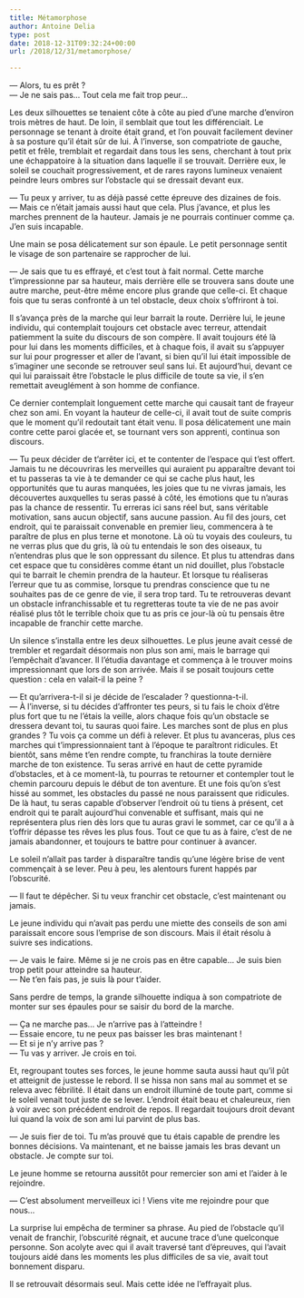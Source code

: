 ```yaml
---
title: Métamorphose
author: Antoine Delia
type: post
date: 2018-12-31T09:32:24+00:00
url: /2018/12/31/metamorphose/

---
```

— Alors, tu es prêt ?  
— Je ne sais pas&#8230; Tout cela me fait trop peur&#8230;

Les deux silhouettes se tenaient côte à côte au pied d&#8217;une marche d&#8217;environ trois mètres de haut. De loin, il semblait que tout les différenciait. Le personnage se tenant à droite était grand, et l&#8217;on pouvait facilement deviner à sa posture qu&#8217;il était sûr de lui. À l&#8217;inverse, son compatriote de gauche, petit et frêle, tremblait et regardait dans tous les sens, cherchant à tout prix une échappatoire à la situation dans laquelle il se trouvait. Derrière eux, le soleil se couchait progressivement, et de rares rayons lumineux venaient peindre leurs ombres sur l&#8217;obstacle qui se dressait devant eux.

— Tu peux y arriver, tu as déjà passé cette épreuve des dizaines de fois.  
— Mais ce n&#8217;était jamais aussi haut que cela. Plus j&#8217;avance, et plus les marches prennent de la hauteur. Jamais je ne pourrais continuer comme ça. J&#8217;en suis incapable.

Une main se posa délicatement sur son épaule. Le petit personnage sentit le visage de son partenaire se rapprocher de lui.

— Je sais que tu es effrayé, et c&#8217;est tout à fait normal. Cette marche t&#8217;impressionne par sa hauteur, mais derrière elle se trouvera sans doute une autre marche, peut-être même encore plus grande que celle-ci. Et chaque fois que tu seras confronté à un tel obstacle, deux choix s&#8217;offriront à toi.

Il s&#8217;avança près de la marche qui leur barrait la route. Derrière lui, le jeune individu, qui contemplait toujours cet obstacle avec terreur, attendait patiemment la suite du discours de son compère. Il avait toujours été là pour lui dans les moments difficiles, et à chaque fois, il avait su s&#8217;appuyer sur lui pour progresser et aller de l&#8217;avant, si bien qu&#8217;il lui était impossible de s&#8217;imaginer une seconde se retrouver seul sans lui. Et aujourd&#8217;hui, devant ce qui lui paraissait être l&#8217;obstacle le plus difficile de toute sa vie, il s&#8217;en remettait aveuglément à son homme de confiance.

Ce dernier contemplait longuement cette marche qui causait tant de frayeur chez son ami. En voyant la hauteur de celle-ci, il avait tout de suite compris que le moment qu&#8217;il redoutait tant était venu. Il posa délicatement une main contre cette paroi glacée et, se tournant vers son apprenti, continua son discours.

— Tu peux décider de t&#8217;arrêter ici, et te contenter de l&#8217;espace qui t&#8217;est offert. Jamais tu ne découvriras les merveilles qui auraient pu apparaître devant toi et tu passeras ta vie à te demander ce qui se cache plus haut, les opportunités que tu auras manquées, les joies que tu ne vivras jamais, les découvertes auxquelles tu seras passé à côté, les émotions que tu n&#8217;auras pas la chance de ressentir. Tu erreras ici sans réel but, sans véritable motivation, sans aucun objectif, sans aucune passion. Au fil des jours, cet endroit, qui te paraissait convenable en premier lieu, commencera à te paraître de plus en plus terne et monotone. Là où tu voyais des couleurs, tu ne verras plus que du gris, là où tu entendais le son des oiseaux, tu n&#8217;entendras plus que le son oppressant du silence. Et plus tu attendras dans cet espace que tu considères comme étant un nid douillet, plus l&#8217;obstacle qui te barrait le chemin prendra de la hauteur. Et lorsque tu réaliseras l&#8217;erreur que tu as commise, lorsque tu prendras conscience que tu ne souhaites pas de ce genre de vie, il sera trop tard. Tu te retrouveras devant un obstacle infranchissable et tu regretteras toute ta vie de ne pas avoir réalisé plus tôt le terrible choix que tu as pris ce jour-là où tu pensais être incapable de franchir cette marche.

Un silence s&#8217;installa entre les deux silhouettes. Le plus jeune avait cessé de trembler et regardait désormais non plus son ami, mais le barrage qui l&#8217;empêchait d&#8217;avancer. Il l&#8217;étudia davantage et commença à le trouver moins impressionnant que lors de son arrivée. Mais il se posait toujours cette question : cela en valait-il la peine ?

— Et qu&#8217;arrivera-t-il si je décide de l&#8217;escalader ? questionna-t-il.  
— À l&#8217;inverse, si tu décides d&#8217;affronter tes peurs, si tu fais le choix d&#8217;être plus fort que tu ne l&#8217;étais la veille, alors chaque fois qu&#8217;un obstacle se dressera devant toi, tu sauras quoi faire. Les marches sont de plus en plus grandes ? Tu vois ça comme un défi à relever. Et plus tu avanceras, plus ces marches qui t&#8217;impressionnaient tant à l&#8217;époque te paraîtront ridicules. Et bientôt, sans même t&#8217;en rendre compte, tu franchiras la toute dernière marche de ton existence. Tu seras arrivé en haut de cette pyramide d&#8217;obstacles, et à ce moment-là, tu pourras te retourner et contempler tout le chemin parcouru depuis le début de ton aventure. Et une fois qu&#8217;on s&#8217;est hissé au sommet, les obstacles du passé ne nous paraissent que ridicules. De là haut, tu seras capable d&#8217;observer l&#8217;endroit où tu tiens à présent, cet endroit qui te paraît aujourd&#8217;hui convenable et suffisant, mais qui ne représentera plus rien dès lors que tu auras gravi le sommet, car ce qu&#8217;il a à t&#8217;offrir dépasse tes rêves les plus fous. Tout ce que tu as à faire, c&#8217;est de ne jamais abandonner, et toujours te battre pour continuer à avancer.

Le soleil n&#8217;allait pas tarder à disparaître tandis qu&#8217;une légère brise de vent commençait à se lever. Peu à peu, les alentours furent happés par l&#8217;obscurité.

— Il faut te dépêcher. Si tu veux franchir cet obstacle, c&#8217;est maintenant ou jamais.

Le jeune individu qui n&#8217;avait pas perdu une miette des conseils de son ami paraissait encore sous l&#8217;emprise de son discours. Mais il était résolu à suivre ses indications.

— Je vais le faire. Même si je ne crois pas en être capable&#8230; Je suis bien trop petit pour atteindre sa hauteur.  
— Ne t&#8217;en fais pas, je suis là pour t&#8217;aider.

Sans perdre de temps, la grande silhouette indiqua à son compatriote de monter sur ses épaules pour se saisir du bord de la marche.

— Ça ne marche pas&#8230; Je n&#8217;arrive pas à l&#8217;atteindre !  
— Essaie encore, tu ne peux pas baisser les bras maintenant !  
— Et si je n&#8217;y arrive pas ?  
— Tu vas y arriver. Je crois en toi.

Et, regroupant toutes ses forces, le jeune homme sauta aussi haut qu&#8217;il pût et atteignit de justesse le rebord. Il se hissa non sans mal au sommet et se releva avec fébrilité. Il était dans un endroit illuminé de toute part, comme si le soleil venait tout juste de se lever. L&#8217;endroit était beau et chaleureux, rien à voir avec son précédent endroit de repos. Il regardait toujours droit devant lui quand la voix de son ami lui parvint de plus bas.

— Je suis fier de toi. Tu m&#8217;as prouvé que tu étais capable de prendre les bonnes décisions. Va maintenant, et ne baisse jamais les bras devant un obstacle. Je compte sur toi.

Le jeune homme se retourna aussitôt pour remercier son ami et l&#8217;aider à le rejoindre.

— C&#8217;est absolument merveilleux ici ! Viens vite me rejoindre pour que nous&#8230;

La surprise lui empêcha de terminer sa phrase. Au pied de l&#8217;obstacle qu&#8217;il venait de franchir, l&#8217;obscurité régnait, et aucune trace d&#8217;une quelconque personne. Son acolyte avec qui il avait traversé tant d&#8217;épreuves, qui l&#8217;avait toujours aidé dans les moments les plus difficiles de sa vie, avait tout bonnement disparu.

Il se retrouvait désormais seul. Mais cette idée ne l&#8217;effrayait plus.